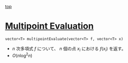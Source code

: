 [top](../README.md)

# [Multipoint Evaluation](./muleval.hpp)

`vector<T> multipointEvaluate(vector<T> f, vector<T> x)`
- $n$ 次多項式 $f$ について、 $n$ 個の点 $x_i$ における $f(x_i)$ を返す。
- $O(n \log^2{n})$